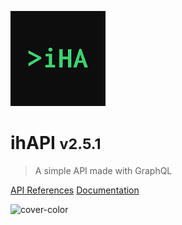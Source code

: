 <!-- _coverpage.md -->

![logo](/assets/img/apple-icon-152x152.png)

# ihAPI <small>v2.5.1</small>

> A simple API made with GraphQL

[API References](apireferences.md)
[Documentation](#introduction)

![cover-color](#282828)